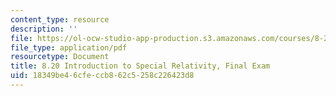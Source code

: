 ```yaml
---
content_type: resource
description: ''
file: https://ol-ocw-studio-app-production.s3.amazonaws.com/courses/8-20-introduction-to-special-relativity-january-iap-2021/18349be46cfeccb862c5258c226423d8_MIT8_20iap21_final_exam.pdf
file_type: application/pdf
resourcetype: Document
title: 8.20 Introduction to Special Relativity, Final Exam
uid: 18349be4-6cfe-ccb8-62c5-258c226423d8
---
```

